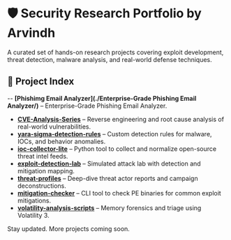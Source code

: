# 🛡️ Security Research Portfolio by Arvindh

A curated set of hands-on research projects covering exploit development, threat detection, malware analysis, and real-world defense techniques.

## 📁 Project Index

-- **[Phishimg Email Analyzer](./Enterprise-Grade Phishing Email Analyzer/)** – Enterprise-Grade Phishing Email Analyzer.
- **[CVE-Analysis-Series](./Phishing%20Email%20Analyser/)** – Reverse engineering and root cause analysis of real-world vulnerabilities.
- **[yara-sigma-detection-rules](./yara-sigma-detection-rules/)** – Custom detection rules for malware, IOCs, and behavior anomalies.
- **[ioc-collector-lite](./ioc-collector-lite/)** – Python tool to collect and normalize open-source threat intel feeds.
- **[exploit-detection-lab](./exploit-detection-lab/)** – Simulated attack lab with detection and mitigation mapping.
- **[threat-profiles](./threat-profiles/)** – Deep-dive threat actor reports and campaign deconstructions.
- **[mitigation-checker](./mitigation-checker/)** – CLI tool to check PE binaries for common exploit mitigations.
- **[volatility-analysis-scripts](./volatility-analysis-scripts/)** – Memory forensics and triage using Volatility 3.

Stay updated. More projects coming soon.

